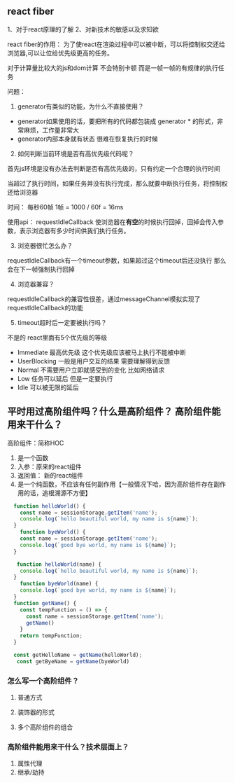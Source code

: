 ## react fiber
1、对于react原理的了解
2、对新技术的敏感以及求知欲

react fiber的作用： 为了使react在渲染过程中可以被中断，可以将控制权交还给浏览器,可以让位给优先级更高的任务。

对于计算量比较大的js和dom计算 不会特别卡顿 而是一帧一帧的有规律的执行任务

问题：
1. generator有类似的功能，为什么不直接使用？

* generator如果使用的话，要把所有的代码都包装成 generator * 的形式，非常麻烦，工作量非常大
* generator内部本身就有状态 很难在恢复执行的时候


2. 如何判断当前环境是否有高优先级代码呢？

 首先js环境是没有办法去判断是否有高优先级的，只有约定一个合理的执行时间

 当超过了执行时间，如果任务并没有执行完成，那么就要中断执行任务，将控制权还给浏览器

 时间： 每秒60帧 1帧 = 1000 / 60f = 16ms

使用api： requestIdleCallback
 使浏览器在**有空**的时候执行回掉，回掉会传入参数，表示浏览器有多少时间供我们执行任务。



 3. 浏览器很忙怎么办？

 requestIdleCallback有一个timeout参数，如果超过这个timeout后还没执行 那么会在下一帧强制执行回掉


 4. 浏览器兼容？

  requestIdleCallback的兼容性很差，通过messageChannel模拟实现了 requestIdleCallback的功能


5. timeout超时后一定要被执行吗？

不是的 react里面有5个优先级的等级 

* Immediate 最高优先级 这个优先级应该被马上执行不能被中断
* UserBlocking 一般是用户交互的结果 需要理解得到反馈
* Normal 不需要用户立即就感受到的变化 比如网络请求
* Low 任务可以延后 但是一定要执行
* Idle 可以被无限的延后

## 平时用过高阶组件吗？什么是高阶组件？ 高阶组件能用来干什么？

高阶组件：简称HOC 
1. 是一个函数
2. 入参：原来的react组件
3. 返回值： 新的react组件
4. 是一个纯函数，不应该有任何副作用【一般情况下哈，因为高阶组件存在副作用的话，追根溯源不方便】


```js
  function helloWorld() {
    const name = sessionStorage.getItem('name');
    console.log(`hello beautiful world, my name is ${name}`);
  }
    function byeWorld() {
    const name = sessionStorage.getItem('name');
    console.log(`good bye world, my name is ${name}`);
  }
```

```js
   function helloWorld(name) {
    console.log(`hello beautiful world, my name is ${name}`);
  }
    function byeWorld(name) {
    console.log(`good bye world, my name is ${name}`);
  }
  function getName() {
    const tempFunction = () => {
      const name = sessionStorage.getItem('name');
      getName()
    }
    return tempFunction;
  }

  const getHelloName = getName(helloWorld);
   const getByeName = getName(byeWorld)

```

### 怎么写一个高阶组件？

1. 普通方式

2. 装饰器的形式

3. 多个高阶组件的组合

### 高阶组件能用来干什么？技术层面上？

1. 属性代理
2. 继承/劫持

